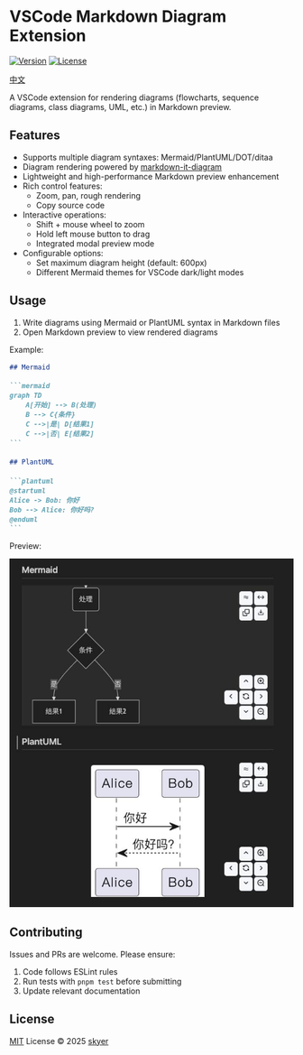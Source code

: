 # VSCode Markdown Diagram Extension

[![Version](https://img.shields.io/badge/version-1.1.8-blue.svg)](https://marketplace.visualstudio.com/items?itemName=skyer.vscode-markdown-diagram)
[![License](https://img.shields.io/badge/license-MIT-green.svg)](./LICENSE.md)

[中文](./README.zh.md)

A VSCode extension for rendering diagrams (flowcharts, sequence diagrams, class diagrams, UML, etc.) in Markdown preview.

## Features

- Supports multiple diagram syntaxes: Mermaid/PlantUML/DOT/ditaa
- Diagram rendering powered by [markdown-it-diagram](https://ryanuo.cc/zh/posts/md-it-diagarm)
- Lightweight and high-performance Markdown preview enhancement
- Rich control features:
  - Zoom, pan, rough rendering
  - Copy source code
- Interactive operations:
  - Shift + mouse wheel to zoom
  - Hold left mouse button to drag
  - Integrated modal preview mode
- Configurable options:
  - Set maximum diagram height (default: 600px)
  - Different Mermaid themes for VSCode dark/light modes

## Usage

1. Write diagrams using Mermaid or PlantUML syntax in Markdown files
2. Open Markdown preview to view rendered diagrams

Example:
````markdown
## Mermaid

```mermaid
graph TD
    A[开始] --> B(处理)
    B --> C{条件}
    C -->|是| D[结果1]
    C -->|否| E[结果2]
```

## PlantUML

```plantuml
@startuml
Alice -> Bob: 你好
Bob --> Alice: 你好吗?
@enduml
```
````

Preview:

![Example](https://raw.githubusercontent.com/skyeryg/vscode-markdown-diagram/main/test/test.jpg)

## Contributing

Issues and PRs are welcome. Please ensure:
1. Code follows ESLint rules
2. Run tests with `pnpm test` before submitting
3. Update relevant documentation

## License

[MIT](./LICENSE.md) License © 2025 [skyer](https://github.com/skyeryg)
